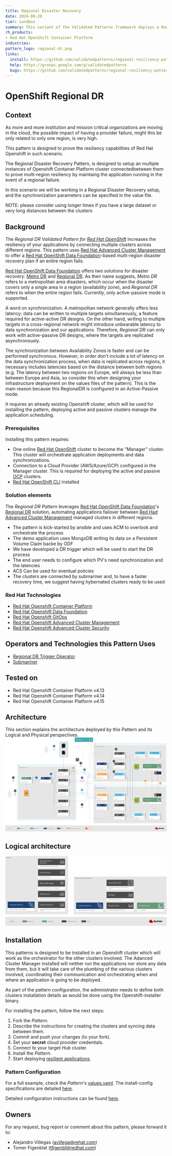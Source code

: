 ```yaml
---
title: Regional Disaster Recovery
date: 2024-09-20
tier: sandbox
summary: This variant of the Validated Patterns framework deploys a Regional Disaster Recovery Setup across multiple different regions
rh_products:
- Red Hat OpenShift Container Platform
industries:
pattern_logo: regional-dr.png
links:
  install: https://github.com/validatedpatterns/regional-resiliency-pattern
  help: https://groups.google.com/g/validatedpatterns
  bugs: https://github.com/validatedpatterns/regional-resiliency-pattern/issues
---
```


# OpenShift Regional DR

## Context

As more and more institution and mission critical organizations are moving 
in the cloud, the possible impact of having a provider failure, might this be
only related to only one region, is very high.

This pattern is designed to prove the resiliency capabilities of Red Hat Openshift 
in such scenario. 

The Regional Disaster Recovery Pattern, is designed to setup an multiple instances 
of Openshift Container Platform cluster connectedbetween them to prove multi-region 
resiliency by maintaing the application running in the event of a regional failure. 

In this scenario we will be working in a  Regional Disaster Recovery setup, and the 
synchronization parameters can be specified in the value file. 

NOTE: please consider using longer times if you have a large dataset or very long 
distances between the clusters

## Background

The _Regional DR Validated Pattern for [Red Hat OpenShift][ocp]_ increases the resiliency
of your applications by connecting multiple clusters across different regions. This pattern
uses [Red Hat Advanced Cluster Management][acm] to offer a
[Red Hat OpenShift Data Foundation][odf]-based multi-region disaster recovery plan if an
entire region fails.

[Red Hat OpenShift Data Foundation][odf] offers two solutions for disaster
recovery: [Metro DR][mdr] and [Regional DR][rdr]. As their name suggests, _Metro
DR_ refers to a metropolitan area disasters, which occur when the disaster
covers only a single area in a region (availability zone), and _Regional DR_
refers to when the entire region fails.  Currently, only active-passive mode is
supported.

A word on synchronization. A metropolitan network generally offers less latency;
data can be written to multiple targets simultaneously, a feature required for
active-active DR designs. On the other hand, writing to multiple targets in a
cross-regional network might introduce unbearable latency to data
synchronization and our applications. Therefore, _Regional DR_ can only work
with active-passive DR designs, where the targets are replicated
asynchronously.

The synchronization between Availability Zones is faster and can be performed
synchronous. However, in order don't include a lot of latency on the data
synchronization process, when data is replicated across regions, it necessary
includes latencies based on the distance between both regions (e.g. The latency
between two regions on Europe, will always be less than between Europe and Asia,
so consider this when designing your infrastructure deployment on the values
files of the pattern). This is the main reason because this RegionalDR is
configured in an Active-Passive mode.

It requires an already existing Openshift cluster, which will be used for installing the
pattern, deploying active and passive clusters manage the application
scheduling.

### Prerequisites

Installing this pattern requires:
* One online [Red Hat OpenShift][ocp] cluster to become the "Manager" cluster.
This cluster will orchestrate application deployments and data synchronizations.
* Connection to a Cloud Provider (AWS/Azure/GCP) configured in the Manager
cluster. This is required for deploying the active and passive [OCP][ocp]
clusters.
* [Red Hat OpenShift CLI][cli] installed

### Solution elements

The _Regional DR Pattern_ leverages [Red Hat OpenShift Data Foundation][odf]'s
[Regional DR][rdr] solution, automating applications failover between
[Red Had Advanced Cluster Management][acm] managed clusters in different regions.

- The pattern is kick-started by ansible and uses ACM to overlook and orchestrate the process 
- The demo application uses MongoDB writing its data on a Persistent Volume Claim backe by ODF
- We have developed a DR trigger which will be used to start the DR process 
- The end user needs to configure which PV's need synchronization and the latencies 
- ACS Can be used for eventual policies 
- The clusters are connected by submariner and, to have a faster recovery time, we suggest having 
  hybernated clusters ready to be used 

### Red Hat Technologies
- [Red Hat Openshift Container Platform][ocp]
- [Red Hat Openshift Data Foundation][odf]
- [Red Hat Openshift GitOps][ops]
- [Red Hat Openshift Advanced Cluster Management][acm]
- [Red Hat Openshift Advanced Cluster Security][acs]

## Operators and Technologies this Pattern Uses
- [Regional DR Trigger Operator][opr]
- [Submariner][sub]

## Tested on

- Red Hat Openshift Container Platform v4.13
- Red Hat Openshift Container Platform v4.14
- Red Hat Openshift Container Platform v4.15

## Architecture
This section explains the architecture deployed by this Pattern and its Logical
and Physical perspectives.
![Regional-Resiliency-Pattern-Logical-Architecture](/images/regional-resiliency-pattern/architecture-diagram-vp-regional-dr-v6.png)

## Logical architecture

![Regional-Resiliency-Pattern-Logical-Architecture](/images/regional-resiliency-pattern/logical-architecture-diagram-vp-regional-dr-v6.png)


## Installation
This patterns is designed to be installed in an Openshift cluster which will
work as the orchestrator for the other clusters involved. The Adanced Cluster Manager 
installed will neither run the applications nor store any data from them, but it
will take care of the plumbing of the various clusters involved, 
coordinating their communication and orchestrating when and where an application is 
going to be deployed.

As part of the pattern configuration, the administrator needs to define both
clusters installation details as would be done using the Openshift-installer
binary.

For installing the pattern, follow the next steps:
1. Fork the _Pattern_.
2. Describe the instructions for creating the clusters and syncing data between them.
3. Commit and push your changes (to your fork).
4. Set your **secret** cloud provider credentials.
5. Connect to your target _Hub_ cluster.
6. Install the _Pattern_.
7. Start deploying [resilient applications][rdr].


### Pattern Configuration

For a full example, check the _Pattern_'s [values.yaml][yml]. The install-config
specifications are detailed [here][cfg].

Detailed configuration instructions can be found [here][rrp].


## Owners

For any request, bug report or comment about this pattern, please forward it to:
* Alejandro Villegas (avillega@rehat.com)
* Tomer Figenblat (tfigenbl@redhat.com)

<!-- LINKS -->
[acm]: https://www.redhat.com/en/technologies/management/advanced-cluster-management
[acs]: https://www.redhat.com/en/technologies/cloud-computing/openshift/advanced-cluster-security-kubernetes
[aws]: https://www.redhat.com/en/technologies/cloud-computing/openshift/aws
[azr]: https://www.redhat.com/en/technologies/cloud-computing/openshift/azure
[cfg]: https://docs.openshift.com/container-platform/4.17/installing/installing_bare_metal_ipi/ipi-install-installation-workflow.html#additional-resources_config
[cli]: https://docs.openshift.com/container-platform/4.14/cli_reference/openshift_cli/getting-started-cli.html
[gcp]: https://www.redhat.com/en/blog/red-hat-openshift-is-now-available-on-google-cloud-marketplace
[mdr]: https://docs.redhat.com/en/documentation/red_hat_openshift_data_foundation/4.16/html/configuring_openshift_data_foundation_disaster_recovery_for_openshift_workloads/metro-dr-solution
[ocp]: https://www.redhat.com/en/technologies/cloud-computing/openshift
[odf]: https://www.redhat.com/en/technologies/cloud-computing/openshift-data-foundation
[ops]: https://www.redhat.com/en/technologies/cloud-computing/openshift/gitops
[opr]: https://github.com/RHEcosystemAppEng/regional-dr-trigger-operator
[sub]: https://submariner.io/
[rdr]: https://docs.redhat.com/en/documentation/red_hat_openshift_data_foundation/4.16/html/configuring_openshift_data_foundation_disaster_recovery_for_openshift_workloads/rdr-solution
[rrp]: https://github.com/validatedpatterns/regional-resiliency-pattern?tab=readme-ov-file#installation
[yml]: https://github.com/validatedpatterns/regional-resiliency-pattern/blob/main/charts/hub/rdr/values.yaml
